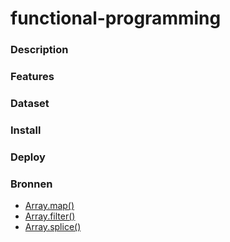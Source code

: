 # functional-programming

### Description

<!-- Wat doet je project (description) -->

### Features

<!-- Welke features zijn er (features) -->

### Dataset

<!-- Welke data gebruik je (dataset) -->

### Install

<!-- Hoe draai ik je project (install) -->

### Deploy

<!-- Live link van je project (deploy) -->

### Bronnen

<!-- credits en license (bronnen) -->

- [Array.map()](https://developer.mozilla.org/en-US/docs/Web/JavaScript/Reference/Global_Objects/Array/map)
- [Array.filter()](https://developer.mozilla.org/en-US/docs/Web/JavaScript/Reference/Global_Objects/Array/filter)
- [Array.splice()](https://developer.mozilla.org/en-US/docs/Web/JavaScript/Reference/Global_Objects/Array/map)

<!-- ## TO have in wiki -->
<!-- concept (schertsen, interface, iteraties)
Research (programmeer principes)
Data vrzamelen (query's, endpoints)
Data pschonen (filter, clean)
Logboek (standup, 1 op 1 gesprekken) -->
